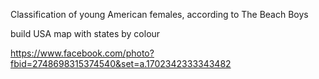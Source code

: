Classification of young American females, according to The Beach Boys 

build USA map with states by colour

https://www.facebook.com/photo?fbid=2748698315374540&set=a.1702342333343482
